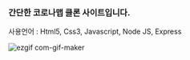 ### 간단한 코로나맵 클론 사이트입니다.

사용언어 : Html5, Css3, Javascript, Node JS, Express

![ezgif com-gif-maker](https://user-images.githubusercontent.com/60591071/113407601-95366d80-93e8-11eb-9190-b980ebe53307.gif)
